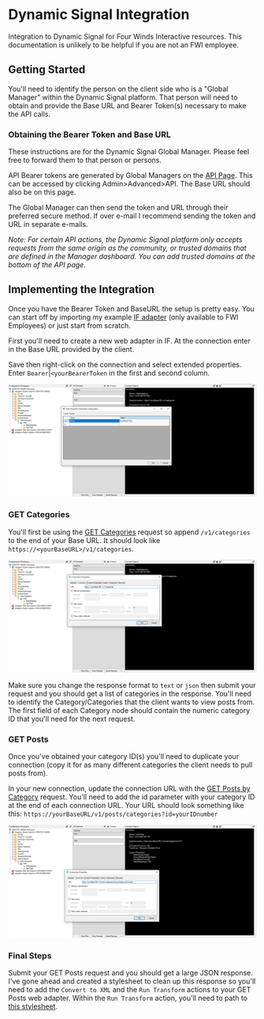 # Dynamic Signal Integration

Integration to Dynamic Signal for Four Winds Interactive resources.  This documentation is unlikely to be helpful if you are not an FWI employee.

## Getting Started

You'll need to identify the person on the client side who is a "Global Manager" within the Dynamic Signal platform.  That person will need to obtain and provide the Base URL and Bearer Token(s) necessary to make the API calls.

### Obtaining the Bearer Token and Base URL

These instructions are for the Dynamic Signal Global Manager.  Please feel free to forward them to that person or persons.

API Bearer tokens are generated by Global Managers on the [API Page](https://urldefense.com/v3/__https:/vermeertest.voicestorm.com/manage/api__;!!ICUevlz5aoA!7CEf8DRLQI1s89--0K1NtclwahDUGGOJ79EFwGqxpeXV1Xi7GNeNKVcuwYy32gM$).  This can be accessed by clicking Admin>Advanced>API.  The Base URL should also be on this page.

The Global Manager can then send the token and URL through their preferred secure method.  If over e-mail I recommend sending the token and URL in separate e-mails.

*Note: For certain API actions, the Dynamic Signal platform only accepts requests from the same origin as the community, or trusted domains that are defined in the Manager dashboard. You can add trusted domains at the bottom of the API page.*

## Implementing the Integration

Once you have the Bearer Token and BaseURL the setup is pretty easy.  You can start off by importing my example [IF adapter](https://fourwindsinteractivehq-my.sharepoint.com/:u:/g/personal/will_karges_fourwindsinteractive_com/EYmcFj_ofO9Gnsqf5iDUA6MBzyMRvvVdCdrK_1Rz7KB3Mg?e=wopmgK) (only available to FWI Employees) or just start from scratch.

First you'll need to create a new web adapter in IF.  At the connection enter in the Base URL provided by the client.

Save then right-click on the connection and select extended properties.  Enter `Bearer`|`<yourBearerToken` in the first and second column.

![bearer-token.png](images/bearer-token.png)

### GET Categories

You'll first be using the [GET Categories](https://dev.dynamicsignal.com/api/Categories#get-categories) request so append `/v1/categories` to the end of your Base URL.  It should look like `https://<yourBaseURL>/v1/categories`.

![get-categories.png](images/get-categories.png)

Make sure you change the response format to `text` or `json` then submit your request and you should get a list of categories in the response.  You'll need to identify the Category/Categories that the client wants to view posts from.  The first field of each Category node should contain the numeric category ID that you'll need for the next request.

### GET Posts

Once you've obtained your category ID(s) you'll need to duplicate your connection (copy it for as many different categories the client needs to pull posts from).

In your new connection, update the connection URL with the [GET Posts by Category](https://dev.dynamicsignal.com/api/Categories#get-posts-categories) request.  You'll need to add the id parameter with your category ID at the end of each connection URL.  Your URL should look something like this: `https://yourBaseURL/v1/posts/categories?id=yourIDnumber`

![get-posts.png](images/get-posts.png)

### Final Steps

Submit your GET Posts request and you should get a large JSON response.  I've gone ahead and created a stylesheet to clean up this response so you'll need to add the `Convert to XML` and the `Run Transform` actions to your GET Posts web adapter.  Within the `Run Transform` action, you'll need to path to [this stylesheet](assets/DynamicSignalStylesheet.xsl).

